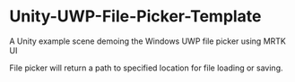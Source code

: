 # Unity-UWP-File-Picker-Template
A Unity example scene demoing the Windows UWP file picker using MRTK UI

File picker will return a path to specified location for file loading or saving.
